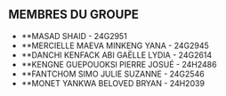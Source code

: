 ## MEMBRES DU GROUPE 

- **MASAD SHAID - 24G2951
- **MERCIELLE MAEVA MINKENG YANA - 24G2945
- **DANCHI KENFACK ABI GAËLLE LYDIA - 24G2614
- **KENGNE GUEPOUOKSI PIERRE JOSUÉ - 24H2486
- **FANTCHOM SIMO JULIE SUZANNE - 24G2546
- **MONET YANKWA BELOVED BRYAN - 24H2039
